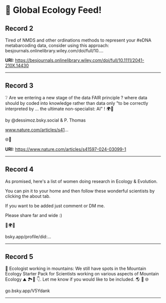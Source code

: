 # 📢 Global Ecology Feed!

## Record 2

Tired of NMDS and other ordinations methods to represent your #eDNA metabarcoding data, consider using this approach: besjournals.onlinelibrary.wiley.com/doi/full/10....

**URI:** https://besjournals.onlinelibrary.wiley.com/doi/full/10.1111/2041-210X.14430



---

## Record 3

❔ Are we entering a new stage of the data FAIR principle ? where data should by coded into knowledge rather than data only "to be correctly interpreted by  ... the ultimate non-specialist: AI" ! 🌍🤖



by @dessimoz.bsky.social & P. Thomas

www.nature.com/articles/s41...



🌐🧪

**URI:** https://www.nature.com/articles/s41597-024-03099-1



---

## Record 4

As promised, here's a list of women doing research in Ecology & Evolution.

You can pin it to your home and then follow these wonderful scientists by clicking the about tab.

If you want to be added just comment or DM me.

Please share far and wide :)

🧪🌍🌐

bsky.app/profile/did:...

---

## Record 5

🥁 Ecologist working in mountains: We still have spots in the Mountain Ecology Starter Pack for Scientists working on various aspects of Mountain Ecology ⛰️ 🏞️🌄 👇. Let me know if you would like to be included. 🌎 🧪 🌐

go.bsky.app/V5Ydank

---


